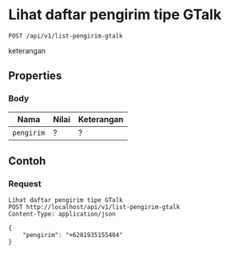 # Lihat daftar pengirim tipe GTalk
```http
POST /api/v1/list-pengirim-gtalk
```
keterangan
## Properties
### Body
Nama  | Nilai | Keterangan
--- | --- | ---
<code>pengirim</code> | ? | ?

## Contoh

### Request
```http
Lihat daftar pengirim tipe GTalk
POST http://localhost/api/v1/list-pengirim-gtalk
Content-Type: application/json

{
    "pengirim": "+6281935155404"
}
```

